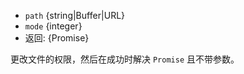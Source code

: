 <!-- YAML
added: v10.0.0
-->

* `path` {string|Buffer|URL}
* `mode` {integer}
* 返回: {Promise}

更改文件的权限，然后在成功时解决 `Promise` 且不带参数。

